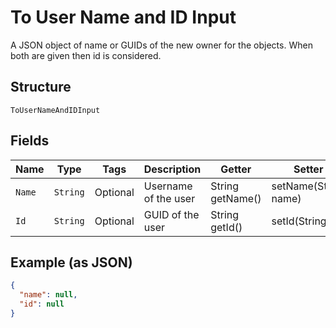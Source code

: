 
# To User Name and ID Input

A JSON object of name or GUIDs of the new owner for the objects. When both are given then id is considered.

## Structure

`ToUserNameAndIDInput`

## Fields

| Name | Type | Tags | Description | Getter | Setter |
|  --- | --- | --- | --- | --- | --- |
| `Name` | `String` | Optional | Username of the user | String getName() | setName(String name) |
| `Id` | `String` | Optional | GUID of the user | String getId() | setId(String id) |

## Example (as JSON)

```json
{
  "name": null,
  "id": null
}
```

